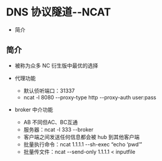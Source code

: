 
# DNS 协议隧道--NCAT

* 简介

## 简介
* 被称为众多 NC 衍生版中最优的选择
  
* 代理功能
  
    * 默认侦听端口：31337
    * ncat -l 8080 --proxy-type http --proxy-auth user:pass
* broker 中介功能
  
    * AB 不同但AC、BC互通
    * 服务器：ncat -l 333 --broker
    * 客户端之间发送任何信息都会被 hub 到其他客户端
    * 批量执行命令：ncat 1.1.1.1 --sh-exec “echo ‘pwd’”
    * 批量传文件：ncat --send-only 1.1.1.1 < inputfile

